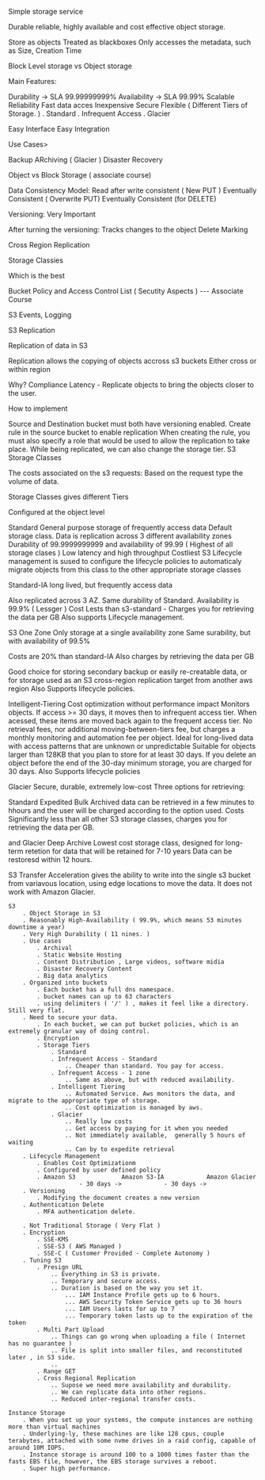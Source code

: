 Simple storage service

 Durable reliable, highly available and cost effective object storage.

 Store as objects
  Treated as blackboxes
  Only accesses the metadata, such as
   Size, Creation Time

  Block Level storage vs Object storage

 Main Features:

  Durability -> SLA 99.99999999%
  Availability -> SLA 99.99%
  Scalable
  Reliability
  Fast data acces
  Inexpensive
  Secure
  Flexible ( Different Tiers of Storage. )
   . Standard
   . Infrequent Access
   . Glacier

  Easy Interface
  Easy Integration

 Use Cases>

  Backup
  ARchiving ( Glacier )
  Disaster Recovery

 Object vs Block Storage ( associate course)

 Data Consistency Model:
  Read after write consistent ( New PUT )
  Eventually Consistent ( Overwrite PUT)
  Eventually Consistent (for DELETE)

 Versioning:
  Very Important

  After turning the versioning:
   Tracks changes to the object
   Delete Marking

  Cross Region Replication

 Storage Classies

  Which is the best

 Bucket Policy and Access Control List ( Secutity Aspects ) --- Associate Course

 S3 Events, Logging

S3 Replication

 Replication of data in S3

  Replication allows the copying of objects accross s3 buckets
  Either cross or within region

 Why?
  Compliance
  Latency - Replicate objects to bring the objects closer to the user.

 How to implement

  Source and Destination bucket must both have versioning enabled.
  Create rule in the source bucket to enable replication
  When creating the rule, you must also specify a role that would be used to allow the replication to take place.
  While being replicated, we can also change the storage tier.
S3 Storage Classes

 The costs associated on the s3 requests:
  Based on
   the request type
   the volume of data.

 Storage Classes gives different Tiers

  Configured at the object level

 Standard
  General purpose storage of frequently access data
  Default storage class.
  Data is replication across 3 different availability zones
  Durability of 99.9999999999 and availability of 99.99 ( Highest of all storage clases )
  Low latency and high throughput
  Costliest
  S3 Lifecycle management is sused to configure the lifecycle policies to automaticaly migrate objects from this class to the other appropriate storage classes

 Standard-IA
  long lived, but frequently access data

  Also replicated across 3 AZ.
  Same durability of Standard.
  Availability is 99.9% ( Lessger )
  Cost Lests than s3-standard - Charges you for retrieving the data per GB
  Also supports Lifecycle management.

 S3 One Zone
  Only storage at a single availability zone
  Same surability, but with availability of 99.5%

  Costs are 20% than standard-IA
  Also charges by retrieving the data per GB

  Good choice for storing secondary backup or easily re-creatable data, or for storage used as an S3 cross-region replication target from another aws region
  Also Supports lifecycle policies.

 Intelligent-Tiering
  Cost optimization without performance impact
  Monitors objects. If access >= 30 days, it moves then to infrequent access tier.
  When acessed, these items are moved back again to the frequent access tier.
  No retrieval fees, nor additional moving-between-tiers fee, but charges a monthly monitoring and automation fee per object.
  Ideal for long-lived data with access patterns that are unknown or unpredictable
  Suitable for objects larger than 128KB that you plan to store for at least 30 days.
   If you delete an object before the end of the 30-day minimum storage, you are charged for 30 days.
  Also Supports lifecycle policies

 Glacier
  Secure, durable, extremely low-cost
  Three options for retrieving:

   Standard
   Expedited
   Bulk
  Archived data can be retrieved in a few minutes to hhours and the user will be charged according to the option used.
  Costs Significantly less than all other S3 storage classes, charges you for retrieving the data per GB.

 and Glacier Deep Archive
  Lowest cost storage class, designed for long-term retetion for data that will be retained for 7-10 years
  Data can be restoresd within 12 hours.

S3 Transfer Acceleration gives the ability to write into the single s3 bucket from variavous location, using edge locations to move the data. It does not work with Amazon Glacier.


    S3
        . Object Storage in S3
        . Reasonably High-Availability ( 99.9%, which means 53 minutes downtime a year)
        . Very High Durability ( 11 nines. )
        . Use cases
            . Archival
            . Static Website Hosting
            . Content Distribution , Large videos, software midia
            . Disaster Recovery Content
            . Big data analytics
        . Organized into buckets
            . Each bucket has a full dns namespace.
            . bucket names can up to 63 characters
            . using delimiters ( '/' ) , makes it feel like a directory. Still very flat.
        . Need to secure your data.
            . In each bucket, we can put bucket policies, which is an extremely granular way of doing control.
            . Encryption
            . Storage Tiers 
                . Standard
                . Infrequent Access - Standard
                    .. Cheaper than standard. You pay for access.
                . Infrequent Access - 1 zone
                    .. Same as above, but with reduced availability. 
                . Intelligent Tiering
                    .. Automated Service. Aws monitors the data, and migrate to the appropriate type of storage. 
                    .. Cost optimization is managed by aws.
                . Glacier
                    .. Really low costs
                    .. Get access by paying for it when you needed
                    .. Not immediately available,  generally 5 hours of waiting
                    .. Can by to expedite retrieval
        . Lifecycle Management
            . Enables Cost Optimizationm
            . Configured by user defined policy
            . Amazon S3             Amazon S3-IA            Amazon Glacier
                        - 30 days ->            - 30 days -> 
        . Versioning
            . Modifying the document creates a new version
        . Authentication Delete
            . MFA authentication delete.

        . Not Traditional Storage ( Very Flat )
        . Encryption
            . SSE-KMS
            . SSE-S3 ( AWS Managed )
            . SSE-C ( Customer Provided - Complete Autonomy )
        . Tuning S3
            . Presign URL
                .. Everything in S3 is private. 
                .. Temporary and secure access.
                .. Duration is based on the way you set it.
                    ... IAM Instance Profile gets up to 6 hours.
                    ... AWS Security Token Service gets up to 36 hours
                    ... IAM Users lasts for up to 7
                    ... Temporary token lasts up to the expiration of the token
            . Multi Part Upload
                .. Things can go wrong when uploading a file ( Internet has no guarantee )
                .. File is split into smaller files, and reconstituted later , in S3 side.
                .. 
            . Range GET
            . Cross Regional Replication
                .. Supose we need more availability and durability.
                .. We can replicate data into other regions.
                .. Reduced inter-regional transfer costs.

    Instance Storage
        . When you set up your systems, the compute instances are nothing more than virtual machines
        . Underlying-ly, these machines are like 128 cpus, couple terabytes, attached with some nvme drives in a raid config, capable of around 10M IOPS. 
        . Instance storage is around 100 to a 1000 times faster than the fasts EBS file, however, the EBS storage survives a reboot. 
        . Super high performance.                  
